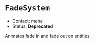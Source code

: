 # `FadeSystem`

*   Contact: mehe
*   Status: **Deprecated**

Animates fade in and fade out on entities.
